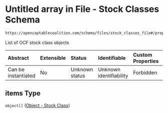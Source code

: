 # Untitled array in File - Stock Classes Schema

```txt
https://opencaptablecoalition.com/schema/files/stock_classes_file#/properties/items
```

List of OCF stock class objects

| Abstract            | Extensible | Status         | Identifiable            | Custom Properties | Additional Properties | Access Restrictions | Defined In                                                                                              |
| :------------------ | :--------- | :------------- | :---------------------- | :---------------- | :-------------------- | :------------------ | :------------------------------------------------------------------------------------------------------ |
| Can be instantiated | No         | Unknown status | Unknown identifiability | Forbidden         | Allowed               | none                | [StockClassesFile.schema.json*](../../schema/files/StockClassesFile.schema.json "open original schema") |

## items Type

`object[]` ([Object - Stock Class](stockclassesfile-properties-items-object---stock-class.md))
